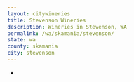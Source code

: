 ```yaml
---
layout: citywineries
title: Stevenson Wineries
description: Wineries in Stevenson, WA
permalink: /wa/skamania/stevenson/
state: wa
county: skamania
city: stevenson
---
```

-

